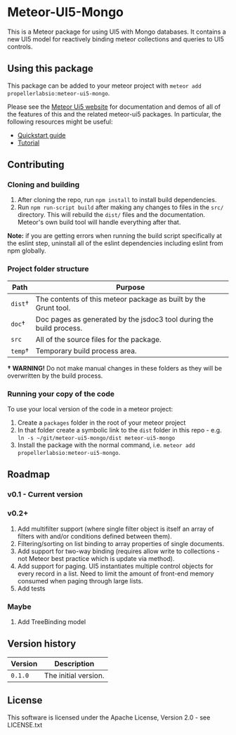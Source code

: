 # Meteor-UI5-Mongo
This is a Meteor package for using UI5 with Mongo databases.  It contains a new UI5 model for reactively binding meteor collections and queries to UI5 controls.  

## Using this package
This package can be added to your meteor project with `meteor add propellerlabsio:meteor-ui5-mongo`.

Please see the [Meteor Ui5 website](http://meteor-ui5.PropellerLabs.com) for documentation and demos of all of the features of this and the related meteor-ui5 packages. In particular, the following resources might be useful:
* [Quickstart guide](http://meteor-ui5.PropellerLabs.com/#/docs/quickstart)
* [Tutorial](http://meteor-ui5.PropellerLabs.com/#/tutorial/mongo/step/00)

## Contributing

### Cloning and building
1. After cloning the repo, run `npm install` to install build dependencies.
1. Run `npm run-script build` after making any changes to files in the `src/` directory. This will rebuild the `dist/` files and the documentation.  Meteor's own build tool will handle everything after that.

**Note:** if you are getting errors when running the build script specifically at the eslint step, uninstall all of the eslint dependencies including eslint from npm globally.

### Project folder structure
| Path | Purpose |
| ---- | ------- |
| `dist`† | The contents of this meteor package as built by the Grunt tool.   |
| `doc`† | Doc pages as generated by the jsdoc3 tool during the build process. |
| `src` | All of the source files for the package. |
| `temp`† | Temporary build process area. |
 **† WARNING!** Do not make manual changes in these folders as they will be overwritten by the build process.

### Running your copy of the code
To use your local version of the code in a meteor project:
1. Create a `packages` folder in the root of your meteor project
1. In that folder create a symbolic link to the `dist` folder in this repo - e.g. `ln -s ~/git/meteor-ui5-mongo/dist meteor-ui5-mongo`
1. Install the package with the normal command, i.e. `meteor add propellerlabsio:meteor-ui5-mongo`.

## Roadmap

### v0.1 - Current version

### v0.2+

1. Add multifilter support (where single filter object is itself an array of filters with and/or conditions defined between them).
1. Filtering/sorting on list binding to array properties of single documents.
1. Add support for two-way binding (requires allow write to collections - not Meteor best practice which is update via method).
1. Add support for paging.  UI5 instantiates multiple control objects for every record in a list.  Need to limit the amount of front-end memory consumed when paging through large lists.
1. Add tests

### Maybe

1. Add TreeBinding model

## Version history
| Version | Description |
| ---- | ------- |
| `0.1.0` | The initial version. |

## License
This software is licensed under the Apache License, Version 2.0 - see LICENSE.txt
